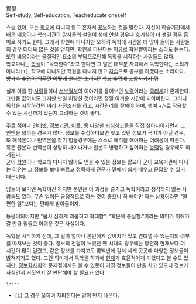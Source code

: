 獨學  
Self-study, Self-education, Teacheducate oneself

스승 없이, 또는 [학교](%ED%95%99%EA%B5%90.md)에 다니지 않고 혼자서
[공부](%EA%B3%B5%EB%B6%80.md)하는 것을 말한다. 자신이 학습기관에서 배운 내용이나 학습기관의 강사들의 설명이 성에
안찰 경우나 호기심이 더 생길 경우 흥미로 하기도 한다. 그래서 학원에 다니지만 오히려 독학에 시간을 더 많이 들이는 사람들의 경우 더더욱
많은 것을 얻지만, 학원을 다닌다는 이유로 학원빨이라는 소리도 듣는다. 또한 비용이라는 물질적인 요소의 부담으로인해 독학을 시작하는 사람들도
많다.  
학교다니는 [학생](%ED%95%99%EC%83%9D.md)이 "독학한다"라고 한다면 그 말은 대부분 자퇴해서 독학한다는 소리가
아니라`[1]`, 학교에 다니지만 학원을 다니지 않고 [자습](%EC%9E%90%EC%8A%B5.md)으로 공부를 하겠다는 소리이다.
<del>방과후 수업이 의무면 어떻게 한다는 소리지?</del> <del>학교 수업에 포함시키지 뭐</del>

실제 이를 한 [사람](%EC%82%AC%EB%9E%8C.md)들이나
[서브컬쳐](%EC%84%9C%EB%B8%8C%EC%BB%AC%EC%B3%90.md)의 이야기를 들어보면
[노력](%EB%85%B8%EB%A0%A5.md)이라는 [클리셰](%ED%81%B4%EB%A6%AC%EC%85%B0.md)가
존재한다. 그만큼 값어치도 크지만 만일 허탕친 것이라면 정말 아까운 시간이 되어버린다. 그러니 독학을 시작하려면 미리 사전조사를 하고,
[시간](%EC%8B%9C%EA%B0%84.md)관리를 잘해야 하며, 행여 +/-로 작용할 수 있는 시간까지 있는지 고려하는 것이
좋다.

주로 [책](%EC%B1%85.md)이나 [인터넷](%EC%9D%B8%ED%84%B0%EB%84%B7.md),
[정보기관](%EC%A0%95%EB%B3%B4%EA%B8%B0%EA%B4%80.md),
[어플](%EC%96%B4%ED%94%8C.md), 등 다양한 [지식](%EC%A7%80%EC%8B%9D.md)창고들을 직접
찾아나아가면서 그 [인맥](%EC%9D%B8%EB%A7%A5.md)을 넓히는 경우가 많다. 정보를 수집하다보면 찾고 있던 정보가 국어가
아닐 경우, 또 해석본이나 번역본을 찾기 힘들경우에는 스스로 해석을 해야하는 어려움이 따른다. 혹은 원본과 번역본이 상당히 차이나거나 원본도
병행하고 싶어하는 [능덕](%EB%8A%A5%EB%8D%95.md)일 경우에도 하게된다.  
굳이 [학원](%ED%95%99%EC%9B%90.md)이나 학교에 다니지 않아도 얻을 수 있는 정보는 많으나 굳이 교육기관에 다니는
이유는 그 정보를 보다 빠르고 정확하게 전문가 밑에서 쉽게 배우고 문답할 수 있기 때문이다.

남들이 보기엔 독학이긴 하지만 본인은 이 과정을 즐기고 독학이라고 생각하지 않는 사람들도 있다. 무슨 일이든 긍정적으로 하는 것이 좋으니 꼭
해야만 하는 상황이라면 "불편한 일"보다는 편하게 받아들이자.

동음이의어지만 "몹시 심하게 괴롭히고 학대함", "학문에 충실함."이라는 의미가 이해가 갈 만큼 힘들고 어려운 것은 사실이다.

독학을 시작하기 전에, 그 일이 얼마나 본인에게 값어치가 있고 견뎌낼 수 있는지의 여부를 따져보는 것이 좋다. 정보의 전달이 느렸던 옛
시대의 경우에는 당연히 현재보다 더 시간이 많이 걸렸고, 같은 정보를 가지고도 몇백년에 걸쳐 세게 곳곳에 다양한 정보들이 밝혀지기도 했다.
그런 의미에서 독학을 하기에 [현재](%ED%98%84%EC%9E%AC.md)가 효율적이게 되었다고 볼 수도 있지만, [정보화사회](%EC%A0%95%EB%B3%B4%ED%99%94%20%EC%82%AC%ED%9A%8C.md)의 문제점에서도 볼 수 있듯이 거짓
정보들이 판을 치고 있으니 정보가 사실인지 거짓인지 잘 판단해야 할 필요가 있다.

`\----`

  * `[1]` 그 경우 오히려 자퇴한다는 말이 먼저 나온다.

